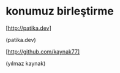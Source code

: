 # konumuz birleştirme

[http://patika.dev]

(patika.dev)

[http://github.com/kaynak77]

(yılmaz kaynak)
